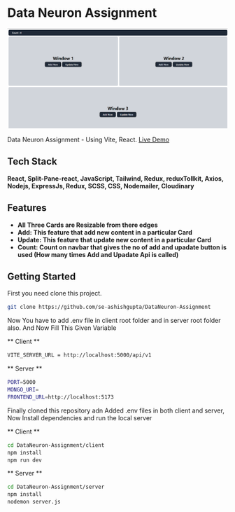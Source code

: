 # Data Neuron Assignment

![](UI/UI1.png)

Data Neuron Assignment - Using Vite, React.
[Live Demo](https://data-neuron-delta.vercel.app)

## Tech Stack

**React, Split-Pane-react, JavaScript, Tailwind, Redux, reduxTollkit, Axios, Nodejs, ExpressJs, Redux, SCSS, CSS, Nodemailer, Cloudinary**

## Features

- **All Three Cards are Resizable from there edges**
- **Add: This feature that add new content in a particular Card**
- **Update: This feature that update new content in a particular Card**
- **Count: Count on navbar that gives the no of add and upadate button is used (How many times Add and Upadate Api is called)**

## Getting Started

First you need clone this project.

```bash
git clone https://github.com/se-ashishgupta/DataNeuron-Assignment
```

Now You have to add .env file in client root folder and in server root folder also.
And Now Fill This Given Variable

** Client **

```bash
VITE_SERVER_URL = http://localhost:5000/api/v1
```

** Server **

```bash
PORT=5000
MONGO_URI=
FRONTEND_URL=http://localhost:5173

```

Finally cloned this repository adn Added .env files in both client and server, Now Install dependencies and run the local server

** Client **

```bash
cd DataNeuron-Assignment/client
npm install
npm run dev
```

** Server **

```bash
cd DataNeuron-Assignment/server
npm install
nodemon server.js
```
